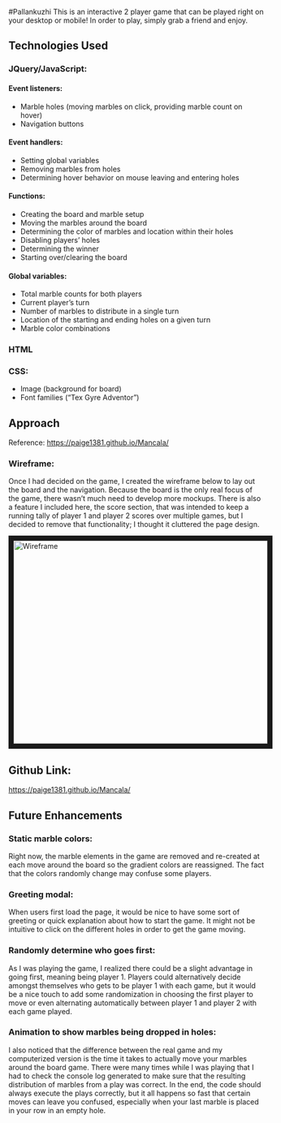 #Pallankuzhi
This is an interactive 2 player game that can be played right on your desktop or mobile! In order to play, simply grab a friend and enjoy.

## Technologies Used
### JQuery/JavaScript:
#### Event listeners:
  * Marble holes (moving marbles on click, providing marble count on hover)
  * Navigation buttons
#### Event handlers:
  * Setting global variables
  * Removing marbles from holes 
  * Determining hover behavior on mouse leaving and entering holes
#### Functions:
  * Creating the board and marble setup
  * Moving the marbles around the board
  * Determining the color of marbles and location within their holes
  * Disabling players’ holes
  * Determining the winner
  * Starting over/clearing the board
#### Global variables:
  * Total marble counts for both players
  * Current player’s turn
  * Number of marbles to distribute in a single turn
  * Location of the starting and ending holes on a given turn
  * Marble color combinations
### HTML
### CSS:
  * Image (background for board)
  * Font families (“Tex Gyre Adventor”)


## Approach

Reference: 
https://paige1381.github.io/Mancala/

### Wireframe: 
Once I had decided on the game, I created the wireframe below to lay out the board and the navigation. Because the board is the only real focus of the game, there wasn’t much need to develop more mockups. There is also a feature I included here, the score section, that was intended to keep a running tally of player 1 and player 2 scores over multiple games, but I decided to remove that functionality; I thought it cluttered the page design.

<img src="https://i.imgur.com/5hs3sdy.png" 
alt="Wireframe" width="500" height="400" border="10" /></a>

## Github Link: 

https://paige1381.github.io/Mancala/

## Future Enhancements
### Static marble colors: 
Right now, the marble elements in the game are removed and re-created at each move around the board so the gradient colors are reassigned. The fact that the colors randomly change may confuse some players.

### Greeting modal: 
When users first load the page, it would be nice to have some sort of greeting or quick explanation about how to start the game. It might not be intuitive to click on the different holes in order to get the game moving. 

### Randomly determine who goes first: 
As I was playing the game, I realized there could be a slight advantage in going first, meaning being player 1. Players could alternatively decide amongst themselves who gets to be player 1 with each game, but it would be a nice touch to add some randomization in choosing the first player to move or even alternating automatically between player 1 and player 2 with each game played.

### Animation to show marbles being dropped in holes: 
I also noticed that the difference between the real game and my computerized version is the time it takes to actually move your marbles around the board game. There were many times while I was playing that I had to check the console log generated to make sure that the resulting distribution of marbles from a play was correct. In the end, the code should always execute the plays correctly, but it all happens so fast that certain moves can leave you confused, especially when your last marble is placed in your row in an empty hole.

